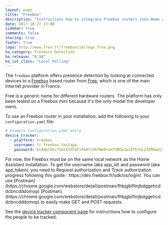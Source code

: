 ```yaml
---
layout: page
title: "Freebox"
description: "Instructions how to integrate Freebox routers into Home Assistant."
date: 2017-10-27 23:00
sidebar: true
comments: false
sharing: true
footer: true
logo: http://www.free.fr/freebox/im/logo_free.png
ha_category: Presence Detection
ha_release: "0.56"
ha_iot_class: "Local Polling"
---
```



The `freebox` platform offers presence detection by looking at connected devices to a [Freebox](https://fr.wikipedia.org/wiki/Freebox) based router from [Free](https://www.free.fr/), which is one of the main Internet provider in France.

<p class='note'>
Free is a generic name for different hardware routers. The platform has only been tested on a Freebox mini because it's the only model the developer owns. 
</p>

To use an Freebox router in your installation, add the following to your `configuration.yaml` file:

```yaml
# Example configuration.yaml entry
device_tracker:
  - platform: freebox
    username: fr.freebox.testapp
    password: bi9dpCD4v75mtX7HTGFxPeATc0kYWe0+aHfdBDx3wiEYEtULZ3kRKwdjvJHYDFGAT
```

<p class='note warning'>
For now, the Freebox must be on the same local network as the Home Assistant installation. To get the username (aka app_id) and password (aka app_token), you need to Request authorization and Track authorization progress following this guide : https://dev.freebox.fr/sdk/os/login/. You can use [Postman](https://chrome.google.com/webstore/detail/postman/fhbjgbiflinjbdggehcddcbncdddomop) [Postman](https://chrome.google.com/webstore/detail/postman/fhbjgbiflinjbdggehcddcbncdddomop) to easily make GET and POST requests.
</p>

See the [device tracker component page](/components/device_tracker/) for instructions how to configure the people to be tracked.
